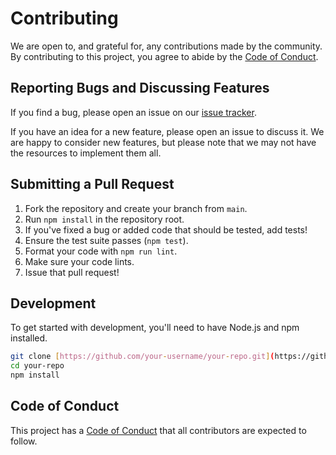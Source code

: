 # Contributing

We are open to, and grateful for, any contributions made by the community. By contributing to this project, you agree to abide by the [Code of Conduct](./CODE_OF_CONDUCT.md).

## Reporting Bugs and Discussing Features

If you find a bug, please open an issue on our [issue tracker](https://github.com/your-username/your-repo/issues).

If you have an idea for a new feature, please open an issue to discuss it. We are happy to consider new features, but please note that we may not have the resources to implement them all.

## Submitting a Pull Request

1. Fork the repository and create your branch from `main`.
2. Run `npm install` in the repository root.
3. If you've fixed a bug or added code that should be tested, add tests!
4. Ensure the test suite passes (`npm test`).
5. Format your code with `npm run lint`.
6. Make sure your code lints.
7. Issue that pull request!

## Development

To get started with development, you'll need to have Node.js and npm installed.

```bash
git clone [https://github.com/your-username/your-repo.git](https://github.com/your-username/your-repo.git)
cd your-repo
npm install
```

## Code of Conduct

This project has a [Code of Conduct](./CODE_OF_CONDUCT.md) that all contributors are expected to follow.
